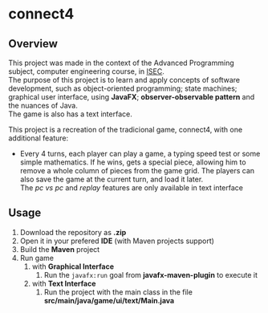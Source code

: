 # connect4

## Overview

This project was made in the context of the Advanced Programming subject, computer engineering course, in [ISEC](https://www.isec.pt/PT/Default.aspx).  
The purpose of this project is to learn and apply concepts of software development, such as object-oriented programming; state machines; graphical user interface, using **JavaFX**; **observer-observable pattern** and the nuances of Java.  
The game is also has a text interface.

This project is a recreation of the tradicional game, connect4, with one additional feature: 
- Every 4 turns, each player can play a game, a typing speed test or some simple mathematics. If he wins, gets a special piece, allowing him to remove a whole column of pieces from the game grid. The players can also save the game at the current turn, and load it later.  
The _pc vs pc_ and _replay_ features are only available in text interface

## Usage

1. Download the repository as **.zip**
2. Open it in your prefered **IDE** (with Maven projects support)
3. Build the **Maven** project 
4. Run game  
    1. with **Graphical Interface**
        1. Run the `javafx:run` goal from **javafx-maven-plugin** to execute it
    2. with **Text Interface**
        1. Run the project with the main class in the file **src/main/java/game/ui/text/Main.java**
